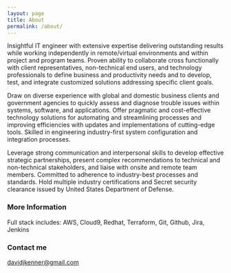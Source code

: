 ```yaml
---
layout: page
title: About
permalink: /about/
---
```


Insightful IT engineer with extensive expertise delivering outstanding results while working independently in remote/virtual environments and within project and program teams. Proven ability to collaborate cross functionally with client representatives, non-technical end users, and technology professionals to define business and productivity needs and to develop, test, and integrate customized solutions addressing specific client goals. 

Draw on diverse experience with global and domestic business clients and government agencies to quickly assess and diagnose trouble issues within systems, software, and applications. Offer pragmatic and cost-effective technology solutions for automating and streamlining processes and improving efficiencies with updates and implementations of cutting-edge tools. Skilled in engineering industry-first system configuration and integration processes.

Leverage strong communication and interpersonal skills to develop effective strategic partnerships, present complex recommendations to technical and non-technical stakeholders, and liaise with onsite and remote team members. Committed to adherence to industry-best processes and standards. Hold multiple industry certifications and Secret security clearance issued by United States Department of Defense.

### More Information

Full stack includes: AWS, Cloud9, Redhat, Terraform, Git, Github, Jira, Jenkins

### Contact me

[davidjkenner@gmail.com](mailto:davidjkenner@gmail.com)